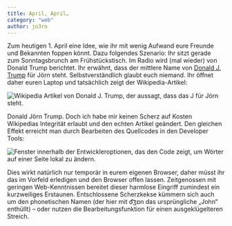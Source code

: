 ```yaml
---
title: April, April…
category: "web"
author: jo3rn
---
```


Zum heutigen 1. April eine Idee, wie ihr mit wenig Aufwand eure Freunde und Bekannten foppen könnt. Dazu folgendes Szenario: Ihr sitzt gerade zum Sonntagsbrunch am Frühstückstisch. Im Radio wird (mal wieder) von Donald Trump berichtet. Ihr erwähnt, dass der mittlere Name von [Donald J. Trump](https://de.wikipedia.org/wiki/Donald_Trump) für Jörn steht. Selbstverständlich glaubt euch niemand. Ihr öffnet daher euren Laptop und tatsächlich zeigt der Wikipedia-Artikel:

![Wikipedia Artikel von Donald J. Trump, der aussagt, dass das J für Jörn steht.](/images/blog/2018-04-04-donaldjörntrump.png)

Donald Jörn Trump. Doch ich habe mir keinen Scherz auf Kosten Wikipedias Integrität erlaubt und den echten Artikel geändert. Den gleichen Effekt erreicht man durch Bearbeiten des Quellcodes in den Developer Tools:

![Fenster innerhalb der Entwickleroptionen, das den Code zeigt, um Wörter auf einer Seite lokal zu ändern.](/images/blog/2018-04-04-dev_tools.png)

Dies wirkt natürlich nur temporär in eurem eigenen Browser, daher müsst ihr das im Vorfeld erledigen und den Browser offen lassen. Zeitgenossen mit geringen Web-Kenntnissen bereitet dieser harmlose Eingriff zumindest ein kurzweiliges Erstaunen. Entschlossene Scherzkekse kümmern sich auch um den phonetischen Namen (der hier mit d͡ʒɒn das ursprüngliche „John“ enthüllt) – oder nutzen die Bearbeitungsfunktion für einen ausgeklügelteren Streich.

